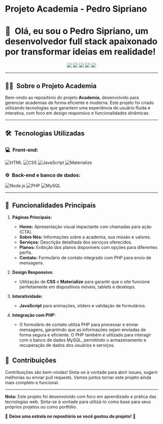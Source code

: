 # Projeto Academia - Pedro Sipriano

<h1>👋 &nbsp;Olá, eu sou o Pedro Sipriano, um desenvolvedor full stack apaixonado por transformar ideias em realidade!</h1>

<p align="center">
  <a href="https://instagram.com/siprianoweb"><img src="https://img.shields.io/badge/-@siprianoweb-E4405F?style=flat-square&logo=Instagram&logoColor=white"/></a>
  <a href="https://siprianoweb.com.br"><img src="https://img.shields.io/badge/-siprianoweb.com.br-3423A6?style=flat-square&logo=Google-Chrome&logoColor=white"/></a>
  <a href="https://www.youtube.com/siprianoweb"><img src="https://img.shields.io/badge/-siprianoweb-D62422?style=flat-square&labelColor=D62422&logo=youtube&logoColor=white"/></a>
  <a href="https://www.linkedin.com/in/siprianoweb"><img src="https://img.shields.io/badge/-Pedro%20Sipriano-0077B5?style=flat-square&logo=Linkedin&logoColor=white"/></a>
  <a href="mailto:siprianoweb@gmail.com"><img src="https://img.shields.io/badge/-siprianoweb@gmail.com-D14836?style=flat-square&logo=Gmail&logoColor=white"/></a>
</p>

---

## 🏋️‍♂️ &nbsp;Sobre o Projeto Academia

Bem-vindo ao repositório do projeto **Academia**, desenvolvido para gerenciar academias de forma eficiente e moderna. Este projeto foi criado utilizando tecnologias que garantem uma experiência de usuário fluida e interativa, com foco em design responsivo e funcionalidades dinâmicas.

---

## 🛠 &nbsp;Tecnologias Utilizadas

### 💻 &nbsp;Front-end:
![HTML](https://img.shields.io/badge/-HTML-333333?style=flat&logo=HTML5)
![CSS](https://img.shields.io/badge/-CSS-333333?style=flat&logo=CSS3&logoColor=1572B6)
![JavaScript](https://img.shields.io/badge/-JavaScript-333333?style=flat&logo=javascript)
![Materialize](https://img.shields.io/badge/-Materialize-333333?style=flat&logo=material-design&logoColor=0081CB)

### ⚙️ &nbsp;Back-end e banco de dados:
![Node.js](https://img.shields.io/badge/-Node.js-333333?style=flat&logo=node.js)
![PHP](https://img.shields.io/badge/-PHP-333333?style=flat&logo=php&logoColor=777BB4)
![MySQL](https://img.shields.io/badge/-MySQL-333333?style=flat&logo=mysql&logoColor=4479A1)

---

## 🚀 &nbsp;Funcionalidades Principais

1. **Páginas Principais:**
   - **Home:** Apresentação visual impactante com chamadas para ação (CTA).
   - **Sobre Nós:** Informações sobre a academia, sua missão e valores.
   - **Serviços:** Descrição detalhada dos serviços oferecidos.
   - **Planos:** Exibição dos planos disponíveis com opções para diferentes perfis.
   - **Contato:** Formulário de contato integrado com PHP para envio de mensagens.

2. **Design Responsivo:**
   - Utilização de **CSS** e **Materialize** para garantir que o site funcione perfeitamente em dispositivos móveis, tablets e desktops.

3. **Interatividade:**
   - **JavaScript** para animações, sliders e validação de formulários.

4. **Integração com PHP:**
   - O formulário de contato utiliza PHP para processar e enviar mensagens, garantindo que as informações sejam enviadas de forma segura e eficiente. O PHP também é utilizado para interagir com o banco de dados MySQL, permitindo o armazenamento e recuperação de dados dos usuários e serviços.




## 🤝 &nbsp;Contribuições

Contribuições são bem-vindas! Sinta-se à vontade para abrir issues, sugerir melhorias ou enviar pull requests. Vamos juntos tornar este projeto ainda mais completo e funcional.

---

**Nota:** Este projeto foi desenvolvido com foco em aprendizado e prática das tecnologias web. Sinta-se à vontade para utilizá-lo como base para seus próprios projetos ou como portfólio.

🌟 **Deixe uma estrela no repositório se você gostou do projeto!** 🌟
